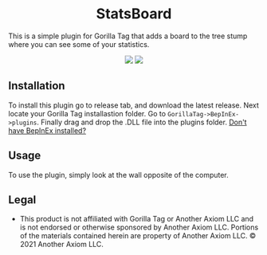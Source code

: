 <div align="center">
  <h1>StatsBoard</h1>
  <p align="left">This is a simple plugin for Gorilla Tag that adds a board to the tree stump where you can see some of your statistics.</p>
  
  <!-- Sheild's -->
  
  <img src="https://img.shields.io/github/license/OE-KT/StatsBoard?label=License&style=for-the-badge">
  <img src="https://img.shields.io/github/downloads/OE-KT/StatsBoard/latest/total?label=Downloads&style=for-the-badge">
</div>

## Installation
To install this plugin go to release tab, and download the latest release. Next locate your Gorilla Tag installastion folder. Go to ``GorillaTag->BepInEx->plugins``. Finally drag and drop the .DLL file into the plugins folder. [Don't have BepInEx installed?](https://gorillatagmodding.burrito.software/#/pc-guide)

## Usage
To use the plugin, simply look at the wall opposite of the computer.

## Legal
* This product is not affiliated with Gorilla Tag or Another Axiom LLC and is not endorsed or otherwise sponsored by Another Axiom LLC. Portions of the materials contained herein are property of Another Axiom LLC. ©️ 2021 Another Axiom LLC.
